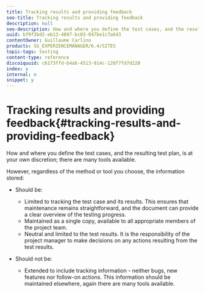 ```yaml
---
title: Tracking results and providing feedback
seo-title: Tracking results and providing feedback
description: null
seo-description: How and where you define the test cases, and the resulting test plan, is at your own discretion
uuid: bf9f3bd2-eb13-4897-bc03-047be1c7a643
contentOwner: Guillaume Carlino
products: SG_EXPERIENCEMANAGER/6.4/SITES
topic-tags: testing
content-type: reference
discoiquuid: c6173ffd-b4ab-4513-914c-128f7fd7d228
index: y
internal: n
snippet: y
---
```


# Tracking results and providing feedback{#tracking-results-and-providing-feedback}

How and where you define the test cases, and the resulting test plan, is at your own discretion; there are many tools available.

However, regardless of the method or tool you choose, the information stored:

* Should be:

    * Limited to tracking the test case and its results. This ensures that maintenance remains straightforward, and the document can provide a clear overview of the testing progress.
    * Maintained as a single copy, available to all appropriate members of the project team.
    * Neutral and limited to the test results. It is the responsibility of the project manager to make decisions on any actions resulting from the test results.

* Should not be:

    * Extended to include tracking information - neither bugs, new features nor follow-on actions. This information should be maintained elsewhere, again there are many tools available.

